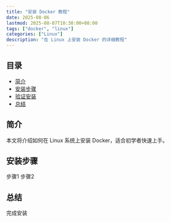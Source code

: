 ```yaml
---
title: "安装 Docker 教程"
date: 2025-08-06
lastmod: 2025-08-07T10:30:00+08:00
tags: ["docker", "linux"]
categories: ["Linux"]
description: "在 Linux 上安装 Docker 的详细教程"
---
```



## 目录

- [简介](#简介)
- [安装步骤](#安装步骤)
- [验证安装](#验证安装)
- [总结](#总结)


## 简介

本文将介绍如何在 Linux 系统上安装 Docker，适合初学者快速上手。

## 安装步骤
步骤1
步骤2

## 总结
完成安装
